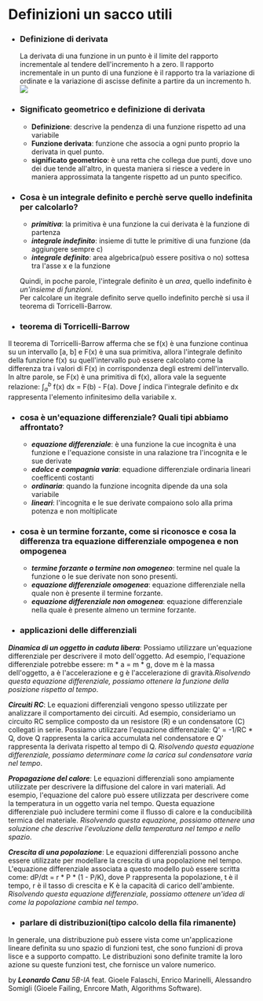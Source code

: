 # Definizioni un sacco utili

- ### Definizione di derivata
    La derivata di una funzione in un punto è il limite del rapporto incrementale al tendere dell'incremento h a zero. Il rapporto incrementale in un punto di una funzione è il rapporto tra la variazione di ordinate e la variazione di ascisse definite a partire da un incremento h.
  ![](https://www.youmath.it/images/joomlatex/1/f/1fcb6fb2f19416aa146a9fe0c653b8e6.gif)

- ### Significato geometrico e definizione di derivata
    - **Definizione**: descrive la pendenza di una funzione rispetto ad una variabile
    - **Funzione derivata**:  funzione che associa a ogni punto proprio la derivata in quel punto.
    - **significato geometrico**: è una retta che collega due punti, dove uno dei due tende all'altro, in questa maniera si riesce a vedere in maniera approssimata la tangente rispetto ad un punto specifico.

- ### Cosa è un integrale definito e perchè serve quello indefinita per calcolarlo?
    - ***primitiva***: la primitiva è una funzione la cui derivata è la funzione di partenza
    - ***integrale indefinito***: insieme di tutte le primitive di una funzione (da aggiungere sempre c) 
    - ***integrale definito***: area algebrica(può essere positiva o no) sottesa tra l'asse x e la funzione
    
    Quindi, in poche parole, l'integrale definito è un *area*, quello indefinito è *un'insieme di funzioni*.<br>
    Per calcolare un itegrale definito serve quello indefinito perchè si usa il teorema di Torricelli-Barrow.

- ### teorema di Torricelli-Barrow
Il teorema di Torricelli-Barrow afferma che se f(x) è una funzione continua su un intervallo [a, b] e F(x) è una sua primitiva, allora l'integrale definito della funzione f(x) su quell'intervallo può essere calcolato come la differenza tra i valori di F(x) in corrispondenza degli estremi dell'intervallo. In altre parole, se F(x) è una primitiva di f(x), allora vale la seguente relazione:  $\int_{a}^{b}$ f(x) dx = F(b) - F(a). Dove $\int_{}^{}$ indica l'integrale definito e dx rappresenta l'elemento infinitesimo della variabile x.

- ### cosa è un'equazione differenziale? Quali tipi abbiamo affrontato?
    - ***equazione differenziale***: è una funzione la cue incognita è una funzione e l'equazione consiste in una ralazione tra l'incognita e le sue derivate 
    - ***edolcc e compagnia varia***: equadione differenziale ordinaria lineari coefficenti costanti
    - ***ordinaria***: quando la funzione incognita dipende da una sola variabile
    - ***lineari***: l'incognita e le sue derivate compaiono solo alla prima potenza e non moltiplicate 


- ### cosa è un termine forzante, come si riconosce e cosa la differenza tra equazione differenziale ompogenea e non ompogenea
    - ***termine forzante o termine non omogeneo***: termine nel quale la funzione o le sue derivate non sono presenti.
    - ***equazione differenziale omogenea***: equazione differenziale nella quale non è presente il termine forzante.
    - ***equazione differenziale non omogenea***: equazione differenziale nella quale è presente almeno un termine forzante.

- ### applicazioni delle differenziali
***Dinamica di un oggetto in caduta libera***:  Possiamo utilizzare un'equazione differenziale per descrivere il moto dell'oggetto. Ad esempio, l'equazione differenziale potrebbe essere: m * a = m * g, dove m è la massa dell'oggetto, a è l'accelerazione e g è l'accelerazione di gravità.*Risolvendo questa equazione differenziale, possiamo ottenere la funzione della posizione rispetto al tempo*.

***Circuiti RC***: Le equazioni differenziali vengono spesso utilizzate per analizzare il comportamento dei circuiti. Ad esempio, consideriamo un circuito RC semplice composto da un resistore (R) e un condensatore (C) collegati in serie. Possiamo utilizzare l'equazione differenziale: Q' = -1/RC * Q, dove Q rappresenta la carica accumulata nel condensatore e Q' rappresenta la derivata rispetto al tempo di Q. *Risolvendo questa equazione differenziale, possiamo determinare come la carica sul condensatore varia nel tempo*.

***Propagazione del calore***: Le equazioni differenziali sono ampiamente utilizzate per descrivere la diffusione del calore in vari materiali. Ad esempio, l'equazione del calore può essere utilizzata per descrivere come la temperatura in un oggetto varia nel tempo. Questa equazione differenziale può includere termini come il flusso di calore e la conducibilità termica del materiale. *Risolvendo questa equazione, possiamo ottenere una soluzione che descrive l'evoluzione della temperatura nel tempo e nello spazio*.

***Crescita di una popolazione***: Le equazioni differenziali possono anche essere utilizzate per modellare la crescita di una popolazione nel tempo.  L'equazione differenziale associata a questo modello può essere scritta come: dP/dt = r * P * (1 - P/K), dove P rappresenta la popolazione, t è il tempo, r è il tasso di crescita e K è la capacità di carico dell'ambiente. *Risolvendo questa equazione differenziale, possiamo ottenere un'idea di come la popolazione cambia nel tempo*. 

- ### parlare di distribuzioni(tipo calcolo della fila rimanente)
In generale, una distribuzione può essere vista come un'applicazione lineare definita su uno spazio di funzioni test, che sono funzioni di prova lisce e a supporto compatto. Le distribuzioni sono definite tramite la loro azione su queste funzioni test, che fornisce un valore numerico.

by ***Leonardo Canu*** *5B-IA*
feat. Gioele Falaschi, Enrico Marinelli, Alessandro Somigli (Gioele Failing, Enrcore Math, Algorithms Software).
